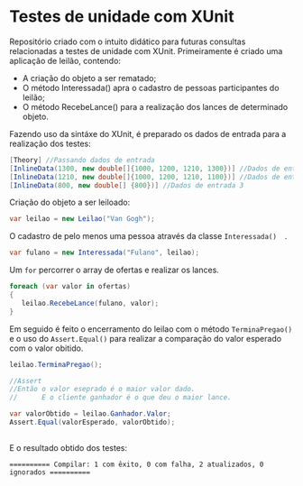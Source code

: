 # Testes de unidade com XUnit 

Repositório criado com o intuito didático para futuras consultas relacionadas a testes de unidade com XUnit.
Primeiramente é criado uma aplicação de leilão, contendo:
- A criação do objeto a ser rematado;
- O método Interessada() apra o cadastro de pessoas participantes do leilão;
- O método RecebeLance() para a realização dos lances de determinado objeto.

Fazendo uso da sintáxe do XUnit, é preparado os dados de entrada para a realização dos testes:
```C#
[Theory] //Passando dados de entrada
[InlineData(1300, new double[]{1000, 1200, 1210, 1300})] //Dados de entrada 1
[InlineData(1210, new double[]{1000, 1200, 1210, 1100})] //Dados de entrada 2
[InlineData(800, new double[] {800})] //Dados de entrada 3
```

Criação do objeto a ser leiloado:
 ```C#
 var leilao = new Leilao("Van Gogh");
 ```
 
 O cadastro de pelo menos uma pessoa através da classe ```Interessada()  ```.
  ```C#
var fulano = new Interessada("Fulano", leilao);
```

Um ```for``` percorrer o array de ofertas e realizar os lances.
 ```C#
foreach (var valor in ofertas)
{
    leilao.RecebeLance(fulano, valor);
}
```

Em seguido é feito o encerramento do leilao com o método ```TerminaPregao()``` e o uso do ```Assert.Equal()``` para realizar a comparação do valor esperado com o valor obitido.
 ```C#
 leilao.TerminaPregao();

//Assert
//Então o valor eseprado é o maior valor dado.
//      E o cliente ganhador é o que deu o maior lance.

var valorObtido = leilao.Ganhador.Valor;
Assert.Equal(valorEsperado, valorObtido);
        
```

E o resultado obtido dos testes:

```========== Compilar: 1 com êxito, 0 com falha, 2 atualizados, 0 ignorados ==========```
